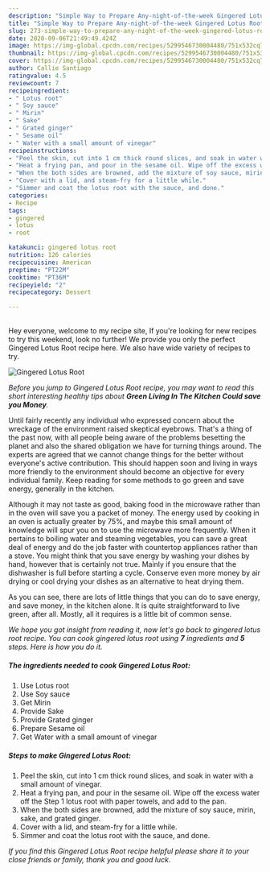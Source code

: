 ```yaml
---
description: "Simple Way to Prepare Any-night-of-the-week Gingered Lotus Root"
title: "Simple Way to Prepare Any-night-of-the-week Gingered Lotus Root"
slug: 273-simple-way-to-prepare-any-night-of-the-week-gingered-lotus-root
date: 2020-09-06T21:49:49.424Z
image: https://img-global.cpcdn.com/recipes/5299546730004480/751x532cq70/gingered-lotus-root-recipe-main-photo.jpg
thumbnail: https://img-global.cpcdn.com/recipes/5299546730004480/751x532cq70/gingered-lotus-root-recipe-main-photo.jpg
cover: https://img-global.cpcdn.com/recipes/5299546730004480/751x532cq70/gingered-lotus-root-recipe-main-photo.jpg
author: Callie Santiago
ratingvalue: 4.5
reviewcount: 7
recipeingredient:
- " Lotus root"
- " Soy sauce"
- " Mirin"
- " Sake"
- " Grated ginger"
- " Sesame oil"
- " Water with a small amount of vinegar"
recipeinstructions:
- "Peel the skin, cut into 1 cm thick round slices, and soak in water with a small amount of vinegar."
- "Heat a frying pan, and pour in the sesame oil. Wipe off the excess water off the Step 1 lotus root with paper towels, and add to the pan."
- "When the both sides are browned, add the mixture of soy sauce, mirin, sake, and grated ginger."
- "Cover with a lid, and steam-fry for a little while."
- "Simmer and coat the lotus root with the sauce, and done."
categories:
- Recipe
tags:
- gingered
- lotus
- root

katakunci: gingered lotus root 
nutrition: 126 calories
recipecuisine: American
preptime: "PT22M"
cooktime: "PT36M"
recipeyield: "2"
recipecategory: Dessert

---
```

<br>
Hey everyone, welcome to my recipe site, If you're looking for new recipes to try this weekend, look no further! We provide you only the perfect Gingered Lotus Root recipe here. We also have wide variety of recipes to try.
<br>


![Gingered Lotus Root](https://img-global.cpcdn.com/recipes/5299546730004480/751x532cq70/gingered-lotus-root-recipe-main-photo.jpg)

<i>Before you jump to Gingered Lotus Root recipe, you may want to read this short interesting healthy tips about 
<strong>Green Living In The Kitchen Could save you Money</strong>.</i>
</br>

Until fairly recently any individual who expressed concern about the wreckage of the environment raised skeptical eyebrows. That's a thing of the past now, with all people being aware of the problems besetting the planet and also the shared obligation we have for turning things around. The experts are agreed that we cannot change things for the better without everyone's active contribution. This should happen soon and living in ways more friendly to the environment should become an objective for every individual family. Keep reading for some methods to go green and save energy, generally in the kitchen.

Although it may not taste as good, baking food in the microwave rather than in the oven will save you a packet of money. The energy used by cooking in an oven is actually greater by 75%, and maybe this small amount of knowledge will spur you on to use the microwave more frequently. When it pertains to boiling water and steaming vegetables, you can save a great deal of energy and do the job faster with countertop appliances rather than a stove. You might think that you save energy by washing your dishes by hand, however that is certainly not true. Mainly if you ensure that the dishwasher is full before starting a cycle. Conserve even more money by air drying or cool drying your dishes as an alternative to heat drying them.

As you can see, there are lots of little things that you can do to save energy, and save money, in the kitchen alone. It is quite straightforward to live green, after all. Mostly, all it requires is a little bit of common sense.


<i>We hope you got insight from reading it, now let's go back to gingered lotus root recipe. You can cook gingered lotus root using <strong>7</strong> ingredients and <strong>5</strong> steps. Here is how you do it.
</i>

##### The ingredients needed to cook Gingered Lotus Root:

1. Use  Lotus root
1. Use  Soy sauce
1. Get  Mirin
1. Provide  Sake
1. Provide  Grated ginger
1. Prepare  Sesame oil
1. Get  Water with a small amount of vinegar


##### Steps to make Gingered Lotus Root:

1. Peel the skin, cut into 1 cm thick round slices, and soak in water with a small amount of vinegar.
1. Heat a frying pan, and pour in the sesame oil. Wipe off the excess water off the Step 1 lotus root with paper towels, and add to the pan.
1. When the both sides are browned, add the mixture of soy sauce, mirin, sake, and grated ginger.
1. Cover with a lid, and steam-fry for a little while.
1. Simmer and coat the lotus root with the sauce, and done.


<i>If you find this Gingered Lotus Root recipe helpful please share it to your close friends or family, thank you and good luck.</i>

